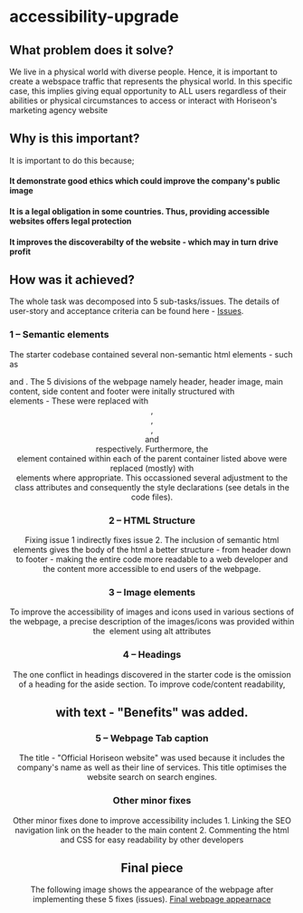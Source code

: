 # accessibility-upgrade


## What problem does it solve?
We live in a physical world with diverse people. Hence, it is important to create a webspace traffic that represents the physical world. In this specific case, this implies giving equal opportunity to ALL users regardless of their abilities or physical circumstances to access or interact with Horiseon's marketing agency website

## Why is this important?
It is important to do this because;
#### It demonstrate good ethics which could improve the company's public image 
#### It is a legal obligation in some countries. Thus, providing accessible websites offers legal protection
#### It improves the discoverabilty of the website - which may in turn drive profit

## How was it achieved?
The whole task was decomposed into 5 sub-tasks/issues. The details of user-story and acceptance criteria can be found here - [Issues](issues.md).

### 1 – Semantic elements
The starter codebase contained several non-semantic html elements - such as <div> and <span>. The 5 divisions of the webpage namely header, header image, main content, side content and footer were initally structured with <div> elements - These were replaced with <header>, <header>, <main>, <aside> and <footer> respectively. Furthermore, the <div> element contained within each of the parent container listed above were replaced (mostly) with <section> elements where appropriate. This occassioned several adjustment to the class attributes and consequently the style declarations (see detals in the code files). 

### 2 – HTML Structure
Fixing issue 1 indirectly fixes issue 2. The inclusion of semantic html elements gives the body of the html a better structure - from header down to footer - making the entire code more readable to a web developer and the content more accessible to end users of the webpage.

### 3 – Image elements
To improve the accessibility of images and icons used in various sections of the webpage, a precise description of the images/icons was provided within the <img> element using alt attributes

### 4 – Headings
The one conflict in headings discovered in the starter code is the omission of a heading for the aside section. To improve code/content readability, <h2> with text - "Benefits" was added. 

### 5 – Webpage Tab caption
The title - "Official Horiseon website" was used because it includes the company's name as well as their line of services. This title optimises the website search on search engines. 

### Other minor fixes
Other minor fixes done to improve accessibility includes
    1. Linking the SEO navigation link on the header to the main content
    2. Commenting the html and CSS for easy readability by other developers

## Final piece
The following image shows the appearance of the webpage after implementing these 5 fixes (issues). 
[Final webpage appearnace](./assets/images/final-webpage-appearance.png)